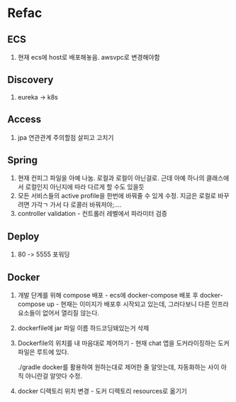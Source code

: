 # Refac

## ECS

1. 현재 ecs에 host로 배포해놓음. awsvpc로 변경해야함

## Discovery

1. eureka -> k8s



## Access

1. jpa 연관관계 주의할점 살피고 고치기

## Spring

1. 현재 컨피그 파일을 아예 나눔. 로컬과 로컬이 아닌걸로. 근데 아예 하나의 클래스에서 로컬인지 아닌지에 따라 다르게 할 수도 있을듯
2. 모든 서비스들의 active profile을 한번에 바꿔줄 수 있게 수정. 지금은 로컬로 바꾸려면 가각ㄱ 가서 다 로콜러 바꿔저야;....
3. controller validation  - 컨트롤러 레벨에서 파라미터 검증



## Deploy

1. 80 -> 5555 포워딩



## Docker

1. 개발 단계를 위해 compose 배포 - ecs에 docker-compose 배포 후 docker-compose up - 현재는 이미지가 배포후 시작되고 있는데, 그러다보니 다른 인프라 요소들이 없어서 열리질 않는다. 

2. dockerfile에 jar 파일 이름 하드코딩돼있는거 삭제

3. Dockerfile의 위치를 내 마음대로 제어하기 - 현재 chat 앱을 도커라이징하는 도커파일은 루트에 있다.

   ./gradle docker를 활용하여 원하는대로 제어한 줄 알앗는데, 자동화하는 사이 아직 아니란걸 알앗다 수정.

4. docker 디렉토리 위치 변경 - 도커 디렉토리 resources로 옮기기